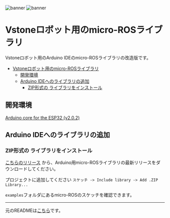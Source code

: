 ![banner](.images/banner-dark-theme.png#gh-dark-mode-only)
![banner](.images/banner-light-theme.png#gh-light-mode-only)

# Vstoneロボット用のmicro-ROSライブラリ

Vstoneロボット用のArduino IDEのmicro-ROSライブラリの改造版です。

- [Vstoneロボット用のmicro-ROSライブラリ](#vstoneロボット用のmicro-rosライブラリ)
  - [開発環境](#開発環境)
  - [Arduino IDEへのライブラリの追加](#arduino-ideへのライブラリの追加)
    - [ZIP形式の ライブラリをインストール](#zip形式の-ライブラリをインストール)

## 開発環境
[Arduino core for the ESP32 (v2.0.2)](https://github.com/espressif/arduino-esp32/releases/tag/2.0.2)

## Arduino IDEへのライブラリの追加
### ZIP形式の ライブラリをインストール
[こちらのリリース](https://github.com/vstoneofficial/micro_ros_arduino/releases) から、Arduino用micro-ROSライブラリの最新リリースをダウンロードしてください。

プロジェクトに追加してください `スケッチ -> Include library -> Add .ZIP Library...`

`examples`フォルダにあるmicro-ROSのスケッチを確認できます。

---

元のREADMEは[こちら](https://github.com/micro-ROS/micro_ros_arduino#readme)です。